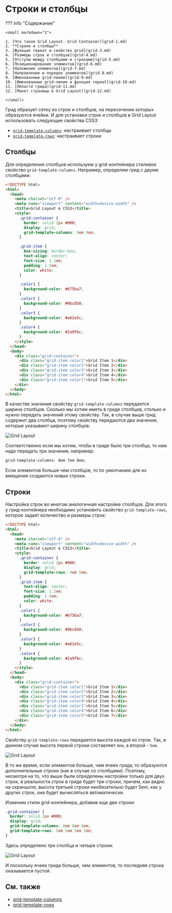 # Строки и столбцы

??? info "Содержание"

    <small markdown="1">

    1. [Что такое Grid Layout. Grid Container](grid-1.md)
    2. **Строки и столбцы**
    3. [Функция repeat и свойство grid](grid-3.md)
    4. [Размеры строк и столбцов](grid-4.md)
    5. [Отступы между столбцами и строками](grid-5.md)
    6. [Позиционирование элементов](grid-6.md)
    7. [Наложение элементов](grid-7.md)
    8. [Направление и порядок элементов](grid-8.md)
    9. [Именованные grid-линии](grid-9.md)
    10. [Именованные grid-линии и функция repeat](grid-10.md)
    11. [Области грида](grid-11.md)
    12. [Макет страницы в Grid Layout](grid-12.md)

    </small>

Грид образует сетку из строк и столбцов, на пересечении которых образуются ячейки. И для установки строк и столбцов в Grid Layout использовать следующие свойства CSS3:

- [`grid-template-columns`](../grid-template-columns.md): настраивает столбцы
- [`grid-template-rows`](../grid-template-rows.md): настраивает строки

## Столбцы

Для определения столбцов используем у grid-контейнера стилевое свойство `grid-template-columns`. Например, определим грид с двумя столбцами:

```html
<!DOCTYPE html>
<html>
  <head>
    <meta charset="utf-8" />
    <meta name="viewport" content="width=device-width" />
    <title>Grid Layout в CSS3</title>
    <style>
      .grid-container {
        border: solid 2px #000;
        display: grid;
        grid-template-columns: 8em 8em;
      }

      .grid-item {
        box-sizing: border-box;
        text-align: center;
        font-size: 1.1em;
        padding: 1.5em;
        color: white;
      }

      .color1 {
        background-color: #675ba7;
      }
      .color2 {
        background-color: #9bc850;
      }
      .color3 {
        background-color: #a62e5c;
      }
      .color4 {
        background-color: #2a9fbc;
      }
    </style>
  </head>
  <body>
    <div class="grid-container">
      <div class="grid-item color1">Grid Item 1</div>
      <div class="grid-item color2">Grid Item 2</div>
      <div class="grid-item color3">Grid Item 3</div>
      <div class="grid-item color4">Grid Item 4</div>
      <div class="grid-item color1">Grid Item 5</div>
    </div>
  </body>
</html>
```

В качестве значения свойству `grid-template-columns` передается ширина столбцов. Сколько мы хотим иметь в гриде столбцов, столько и нужно передать значений этому свойству. Так, в случае выше грид содержит два столбца, поэтому свойству передаются два значения, которые указывают ширину столбцов:

![Grid Layout](grid-2-1.png)

Соответственно если мы хотим, чтобы в гриде было три столбца, то нам надо передать три значения, например:

```css
grid-template-columns: 8em 7em 8em;
```

Если элементов больше чем столбцов, то по умолчанию для их вмещения создаются новые строки.

## Строки

Настройка строк во многом аналогичная настройке столбцов. Для этого у грид-контейнера необходимо установить свойство `grid-template-rows`, которое задает количество и размеры строк:

```html
<!DOCTYPE html>
<html>
  <head>
    <meta charset="utf-8" />
    <meta name="viewport" content="width=device-width" />
    <title>Grid Layout в CSS3</title>
    <style>
      .grid-container {
        border: solid 2px #000;
        display: grid;
        grid-template-rows: 4em 5em;
      }
      .grid-item {
        text-align: center;
        font-size: 1.1em;
        padding: 1.5em;
        color: white;
      }
      .color1 {
        background-color: #675ba7;
      }
      .color2 {
        background-color: #9bc850;
      }
      .color3 {
        background-color: #a62e5c;
      }
      .color4 {
        background-color: #2a9fbc;
      }
    </style>
  </head>
  <body>
    <div class="grid-container">
      <div class="grid-item color1">Grid Item 1</div>
      <div class="grid-item color2">Grid Item 2</div>
      <div class="grid-item color3">Grid Item 3</div>
      <div class="grid-item color4">Grid Item 4</div>
      <div class="grid-item color1">Grid Item 5</div>
      <div class="grid-item color4">Grid Item 6</div>
      <div class="grid-item color3">Grid Item 7</div>
    </div>
  </body>
</html>
```

Свойству `grid-template-rows` передается высота каждой из строк. Так, в данном случае высота первой строки составляет `4em`, а второй - `5em`.

![Grid Layout](grid-2-2.png)

В то же время, если элементов больше, чем ячеек грида, то образуются дополнительные строки (как в случае со столбцами). Поэтому, несмотря на то, что выше были определены настройки только для двух строк, в реальности строк в гриде будет три строки, причем, как видно на скриншоте, высота третьей строки необязательно будет 5em, как у других строк, она будет вычисляться автоматически.

Изменим стили grid-контейнера, добавив еще две строки:

```css
.grid-container {
  border: solid 2px #000;
  display: grid;
  grid-template-columns: 8em 8em 8em;
  grid-template-rows: 5em 5em 5em 5em;
}
```

Здесь определено три столбца и четыре строки:

![Grid Layout](grid-2-3.png)

И поскольку ячеек грида больше, чем элементов, то последняя строка оказывается пустой.

## См. также

- [grid-template-columns](/css/grid-template-columns/)
- [grid-template-rows](/css/grid-template-rows/)

